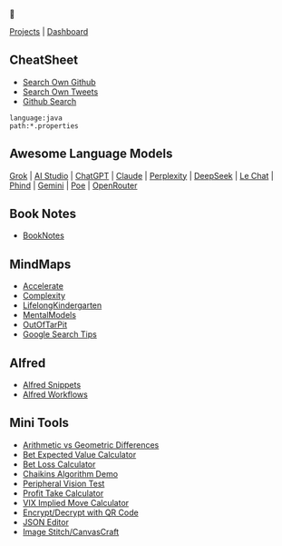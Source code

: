👋

[Projects](https://github.com/namuan?tab=repositories) | [Dashboard](https://github.com/dashboard)

<!---
namuan/namuan is a ✨ special ✨ repository because its `README.md` (this file) appears on your GitHub profile.
You can click the Preview link to take a look at your changes.
--->
## CheatSheet

* [Search Own Github](https://github.com/search?q=pandoc%20user%3Anamuan&type=code)
* [Search Own Tweets](https://x.com/search?q=network%20(from%3Adeskriders_twt%20OR%20from%3Anamuan_twt)&src=typed_query&f=live)
* [Github Search](https://github.com/search?type=code)

```text
language:java
path:*.properties
```

## Awesome Language Models 

[Grok](https://grok.com/chat) | [AI Studio](https://aistudio.google.com/prompts/new_chat) | [ChatGPT](https://chatgpt.com) | [Claude](https://claude.ai/new) | [Perplexity](https://www.perplexity.ai) | [DeepSeek](https://chat.deepseek.com) | [Le Chat](https://chat.mistral.ai/chat) | [Phind](https://www.phind.com) | [Gemini](https://gemini.google.com/u/0/app) | [Poe](https://poe.com) | [OpenRouter](https://openrouter.ai/chat)

## Book Notes

* [BookNotes](https://github.com/namuan/namuan/tree/main/book-notes)

## MindMaps

<!-- 
Run this command to update this list

for i in docs/*.html; do FNAME=`basename $i ".html"`; echo "[$FNAME](https://namuan.github.io/namuan/${FNAME}.html)"; done
-->

* [Accelerate](https://namuan.github.io/namuan/Accelerate.html)
* [Complexity](https://namuan.github.io/namuan/Complexity.html)
* [LifelongKindergarten](https://namuan.github.io/namuan/LifelongKindergarten.html)
* [MentalModels](https://namuan.github.io/namuan/MentalModels.html)
* [OutOfTarPit](https://namuan.github.io/namuan/OutOfTarPit.html)
* [Google Search Tips](https://namuan.github.io/namuan/Google-Tips.html)

## Alfred

* [Alfred Snippets](alfred/snippets/)
* [Alfred Workflows](alfred/alfred-workflows/)

## Mini Tools

* [Arithmetic vs Geometric Differences](https://namuan.github.io/namuan/tools/arithmetic-vs-geometric-differences.html)
* [Bet Expected Value Calculator](https://namuan.github.io/namuan/tools/bet-expected-value-calculator.html)
* [Bet Loss Calculator](https://namuan.github.io/namuan/tools/bet-loss-calculator.html)
* [Chaikins Algorithm Demo](https://namuan.github.io/namuan/tools/chaikins_algorithm_demo.html)
* [Peripheral Vision Test](https://namuan.github.io/namuan/tools/peripheral-vision-test.html)
* [Profit Take Calculator](https://namuan.github.io/namuan/tools/profit-take.html)
* [VIX Implied Move Calculator](https://namuan.github.io/namuan/tools/vix-implied-move.html)
* [Encrypt/Decrypt with QR Code](https://namuan.github.io/namuan/tools/secure-qr.html)
* [JSON Editor](https://namuan.github.io/jsonify/)
* [Image Stitch/CanvasCraft](https://namuan.github.io/CanvasCraft/)
